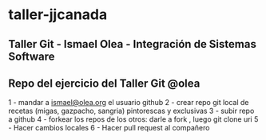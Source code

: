 # taller-jjcanada

## Taller Git - Ismael Olea - Integración de Sistemas Software
## Repo del ejercicio del Taller Git @olea

1 - mandar a ismael@olea.org el usuario github
2 - crear repo git local de recetas (migas, gazpacho, sangria) pintorescas y exclusivas
3 - subir repo a github
4 - forkear los repos de los otros: darle a fork , luego git clone uri 
5 - Hacer cambios locales
6 - Hacer pull request al compañero
